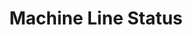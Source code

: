 ---
layout: article
title: Machine Line Status
description: 
  - Designer template for a real-time machine status
lang: en
weight: 500
isDraft: false
ref: Machine_Line_Status
category:
  - Status
  - Production
  - Machine
  - Error
  - Problem
  - Warning
image: Machine_Line_Status_DE.png
download: Machine_Line_Status_DE.pbmx
overview_description:
overview_benefits:
overview_data_sources:
---